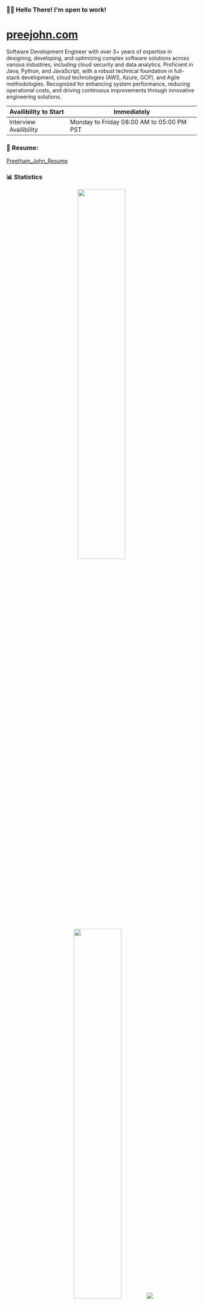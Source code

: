 <!--Links-->
<!-- [stats]: https://github-readme-stats.vercel.app/api?username=pj323&include_all_commits=true&count_private=true&show_icons=true&title_color=3498db&bg_color=ffffff00&text_color=718096 -->
[top-lang]: https://github-readme-stats.vercel.app/api/top-langs?username=pj323&layout=compact&langs_count=8&title_color=3498db&bg_color=ffffff00&text_color=718096

### 👋🏽 Hello There! I'm open to work!
# [preejohn.com](https://preejohn.com)
Software Development Engineer with over 3+ years of expertise in designing, developing, and optimizing complex software solutions across various industries,
including cloud security and data analytics. Proficient in Java, Python, and JavaScript, with a robust technical foundation in full-stack development, cloud
technologies (AWS, Azure, GCP), and Agile methodologies. Recognized for enhancing system performance, reducing operational costs, and driving continuous
improvements through innovative engineering solutions. 


| Availibility to Start | Immediately |
| --- | --- |
| Interview Availibility | Monday to Friday 08:00 AM to 05:00 PM PST |

### 📄 Resume: 
[Preetham_John_Resume](https://github.com/pj323/pj323/blob/main/Preetham%20John%20Resume.pdf)


### :bar_chart: Statistics
<p align="center">
  <img height="50%" width="auto" src ="https://github-readme-stats.vercel.app/api?username=pj323&show_icons=true&count_private=true&theme=darcula&hide_border=true&hide=issues,contribs&bg_color=00000000">
  <img height="50%" width="auto" src ="https://github-readme-stats.vercel.app/api/top-langs/?username=pj323&layout=compact&hide_border=true&theme=darcula&bg_color=00000000&langs_count=6&hide=jupyter%20notebook,tex,css,php&exclude_repo=Pacman-AI">
  <img src ="https://github-readme-streak-stats.herokuapp.com?user=pj323&theme=darcula&hide_border=true&background=FFFFFF00">
  <br>
  <br>
  <a href="https://www.buymeacoffee.com/preethamjohn"> <img align="center" src="https://cdn.buymeacoffee.com/buttons/v2/default-orange.png" height="50" width="210" alt="preethamjohn" /></a>
</p>

### 📫 How to reach me: ...
* By Email: preethamjohn77@gmail.com or preethamjohn05@gmail.com
* On LinkedIn: [Preetham John](https://www.linkedin.com/in/preetham-john/)
* On Discord: preethamjohn


- 🔭 I’m currently working on DataScience Projects
- 🌱 I’m currently learning AI/ML algorithms, and Cloud computing (AWS/Azure/Docker)
- 🤔 I’m looking for help with Jobs


